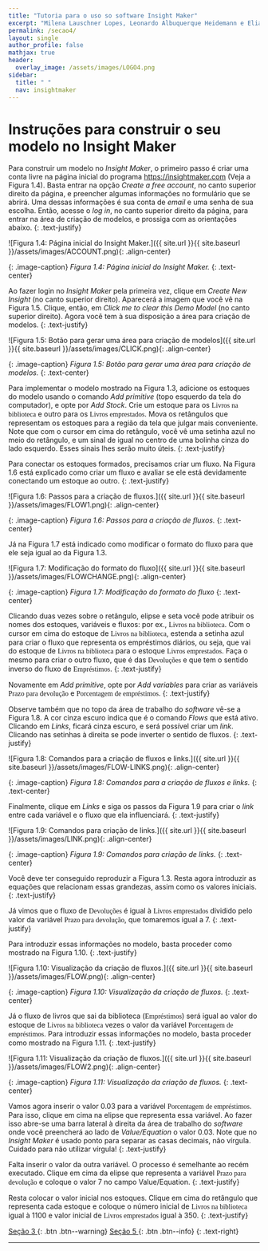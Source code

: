 ```yaml
---
title: "Tutoria para o uso so software Insight Maker"
excerpt: "Milena Lauschner Lopes, Leonardo Albuquerque Heidemann e Eliane Angela Veit"
permalink: /secao4/
layout: single
author_profile: false
mathjax: true
header:
  overlay_image: /assets/images/LOGO4.png
sidebar:
  title: " "
  nav: insightmaker
---
```

# Instruções para construir o seu modelo no Insight Maker

Para construir um modelo no _Insight Maker_, o primeiro passo é criar uma conta livre na página
inicial do programa <a href="https://insightmaker.com">https://insightmaker.com</a> (Veja a Figura 1.4). Basta entrar na opção
_Create a free account_, no canto superior direito da página, e preencher algumas informações no
formulário que se abrirá. Uma dessas informações é sua conta de _email_ e uma senha de sua escolha.
Então, acesse o _log in_, no canto superior direito da página, para entrar na área de criação de modelos,
e prossiga com as orientações abaixo.
{: .text-justify}

![Figura 1.4: Página inicial do Insight Maker.]({{ site.url }}{{ site.baseurl
}}/assets/images/ACCOUNT.png){: .align-center}   

{: .image-caption}
*Figura 1.4: Página inicial do Insight Maker.*
 {: .text-center} 

Ao fazer login no _Insight Maker_ pela primeira vez, clique em _Create New Insight_ (no canto
superior direito). Aparecerá a imagem que você vê na Figura 1.5. Clique, então, em _Click me to
clear this Demo Model_ (no canto superior direito). Agora você tem à sua disposição a área para
criação de modelos.
{: .text-justify}

![Figura 1.5: Botão para gerar uma área para criação de modelos]({{ site.url }}{{ site.baseurl
}}/assets/images/CLICK.png){: .align-center}   

{: .image-caption}
*Figura 1.5: Botão para gerar uma área para criação de modelos.*
 {: .text-center}

Para implementar o modelo mostrado na Figura 1.3, adicione os estoques do modelo usando
o comando _Add primitive_ (topo esquerdo da tela do computador), e opte por _Add Stock_. Crie um
estoque para os <span style="font-family: Comic Sans MS">Livros na biblioteca</span> e outro para os <span style="font-family: Comic Sans MS">Livros emprestados</span>. Mova os retângulos que
representam os estoques para a região da tela que julgar mais conveniente. Note que com o cursor
em cima do retângulo, você vê uma setinha azul no meio do retângulo, e um sinal de igual no centro
de uma bolinha cinza do lado esquerdo. Esses sinais lhes serão muito úteis.
{: .text-justify}

Para conectar os estoques formados, precisamos criar um fluxo. Na Figura 1.6 está explicado
como criar um fluxo e avaliar se ele está devidamente conectando um estoque ao outro.
{: .text-justify}

![Figura 1.6: Passos para a criação de fluxos.]({{ site.url }}{{ site.baseurl
}}/assets/images/FLOW1.png){: .align-center}   

{: .image-caption}
*Figura 1.6: Passos para a criação de fluxos.*
 {: .text-center}
 
Já na Figura 1.7 está indicado como modificar o formato do fluxo para que ele seja igual ao da
Figura 1.3.

![Figura 1.7: Modificação do formato do fluxo]({{ site.url }}{{ site.baseurl
}}/assets/images/FLOWCHANGE.png){: .align-center}   

{: .image-caption}
*Figura 1.7: Modificação do formato do fluxo*
 {: .text-center}

Clicando duas vezes sobre o retângulo, elipse e seta você pode atribuir os nomes dos estoques,
variáveis e fluxos: por ex., <span style="font-family: Comic Sans MS">Livros na biblioteca</span>. Com o cursor em cima do estoque de <span style="font-family: Comic Sans MS">Livros na biblioteca</span>, estenda a setinha azul para criar o fluxo que representa os empréstimos diários, ou seja,
que vai do estoque de <span style="font-family: Comic Sans MS">Livros na biblioteca</span> para o estoque <span style="font-family: Comic Sans MS">Livros emprestados</span>. Faça o mesmo para
criar o outro fluxo, que é das <span style="font-family: Comic Sans MS">Devoluções</span> e que tem o sentido inverso do fluxo de <span style="font-family: Comic Sans MS">Empréstimos</span>.
{: .text-justify}

Novamente em _Add primitive_, opte por _Add variables_ para criar as variáveis <span style="font-family: Comic Sans MS">Prazo para devolução</span> e <span style="font-family: Comic Sans MS">Porcentagem de empréstimos</span>.
{: .text-justify}

Observe também que no topo da área de trabalho do _software_ vê-se a Figura 1.8. A cor cinza
escuro indica que é o comando _Flows_ que está ativo. Clicando em _Links_, ficará cinza escuro, e será
possível criar um _link_. Clicando nas setinhas à direita se pode inverter o sentido de fluxos.
{: .text-justify}

![Figura 1.8: Comandos para a criação de fluxos e links.]({{ site.url }}{{ site.baseurl
}}/assets/images/FLOW-LINKS.png){: .align-center}   

{: .image-caption}
*Figura 1.8: Comandos para a criação de fluxos e links.*
 {: .text-center}

Finalmente, clique em _Links_ e siga os passos da Figura 1.9 para criar o _link_ entre cada variável
e o fluxo que ela influenciará.
{: .text-justify}

![Figura 1.9: Comandos para criação de links.]({{ site.url }}{{ site.baseurl
}}/assets/images/LINK.png){: .align-center}   

{: .image-caption}
*Figura 1.9: Comandos para criação de links.*
 {: .text-center}

Você deve ter conseguido reproduzir a Figura 1.3. Resta agora introduzir as equações que
relacionam essas grandezas, assim como os valores iniciais.
{: .text-justify}

Já vimos que o fluxo de <span style="font-family: Comic Sans MS">Devoluções</span> é igual à <span style="font-family: Comic Sans MS">Livros emprestados</span> dividido pelo valor da variável
<span style="font-family: Comic Sans MS">Prazo para devolução</span>, que tomaremos igual a 7.
{: .text-justify}

Para introduzir essas informações no modelo, basta proceder como mostrado na Figura 1.10.
{: .text-justify}

![Figura 1.10: Visualização da criação de fluxos.]({{ site.url }}{{ site.baseurl
}}/assets/images/FLOW.png){: .align-center}   

{: .image-caption}
*Figura 1.10: Visualização da criação de fluxos.*
 {: .text-center}
 
Já o fluxo de livros que sai da biblioteca (<span style="font-family: Comic Sans MS">Empréstimos</span>) será igual ao valor do estoque de
<span style="font-family: Comic Sans MS">Livros na biblioteca</span> vezes o valor da variável <span style="font-family: Comic Sans MS">Porcentagem de empréstimos</span>. Para introduzir essas
informações no modelo, basta proceder como mostrado na Figura 1.11.
{: .text-justify}

![Figura 1.11: Visualização da criação de fluxos.]({{ site.url }}{{ site.baseurl
}}/assets/images/FLOW2.png){: .align-center}   

{: .image-caption}
*Figura 1.11: Visualização da criação de fluxos.*
 {: .text-center}
 
Vamos agora inserir o valor 0.03 para a variável <span style="font-family: Comic Sans MS">Porcentagem de empréstimos</span>. Para isso, clique
em cima na elipse que representa essa variável. Ao fazer isso abre-se uma barra lateral à direita da
área de trabalho do _software_ onde você preencherá ao lado de _Value/Equation_ o valor 0.03. Note
que no _Insight Maker_ é usado ponto para separar as casas decimais, não vírgula. Cuidado para não
utilizar vírgula!
{: .text-justify}

Falta inserir o valor da outra variável. O processo é semelhante ao recém executado. Clique
em cima da elipse que representa a variável <span style="font-family: Comic Sans MS">Prazo para devolução</span> e coloque o valor 7 no campo
Value/Equation.
{: .text-justify}

Resta colocar o valor inicial nos estoques. Clique em cima do retângulo que representa cada
estoque e coloque o número inicial de <span style="font-family: Comic Sans MS">Livros na biblioteca</span> igual à 1100 e valor inicial de <span style="font-family: Comic Sans MS">Livros emprestados</span> igual à 350.
{: .text-justify}
 

[<i class="fas fa-arrow-alt-circle-left"></i> Seção 3 ](https://milenalauschner.github.io/TutorialIM/secao3/){:
.btn .btn--warning} [ Seção 5 <i class="fas fa-arrow-alt-circle-right"></i>](https://milenalauschner.github.io/TutorialIM/secao5/){:
.btn .btn--info}
 {: .text-right}
________________________________________________________________________________________________________________________________________________________________________________________________ 
 
